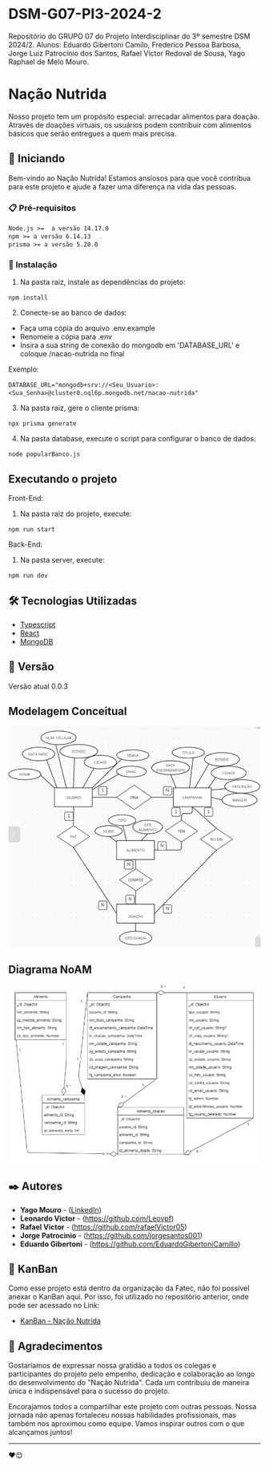 # DSM-G07-PI3-2024-2
Repositório do GRUPO 07 do Projeto Interdisciplinar do 3º semestre DSM 2024/2. Alunos: Eduardo Gibertoni Camilo, Frederico Pessoa Barbosa, Jorge Luiz Patrocínio dos Santos, Rafael Victor Redoval de Sousa, Yago Raphael de Melo Mouro.

# Nação Nutrida

Nosso projeto tem um propósito especial: arrecadar alimentos para doação. Através de doações virtuais, os usuários podem contribuir com alimentos básicos que serão entregues a quem mais precisa.

## 🚀 Iniciando

Bem-vindo ao Nação Nutrida! Estamos ansiosos para que você contribua para este projeto e ajude a fazer uma diferença na vida das pessoas.

### 📋 Pré-requisitos

```
Node.js >=  a versão 14.17.0
npm >= a versão 6.14.13
prisma >= a versão 5.20.0
```

### 🔧 Instalação

1. Na pasta raiz, instale as dependências do projeto:
```
npm install
```

2. Conecte-se ao banco de dados:
  * Faça uma cópia do arquivo .env.example
  * Renomeie a cópia para .env
  * Insira a sua string de conexão do mongodb em 'DATABASE_URL' e coloque /nacao-nutrida no final

Exemplo:
```
DATABASE_URL="mongodb+srv://<Seu_Usuario>:<Sua_Senha>@cluster0.nql6p.mongodb.net/nacao-nutrida"
```

3. Na pasta raiz, gere o cliente prisma:
```
npx prisma generate
```

4. Na pasta database, execute o script para configurar o banco de dados:
```
node popularBanco.js
```

## Executando o projeto

Front-End:
1. Na pasta raiz do projeto, execute:
```
npm run start
```

Back-End: 
1. Na pasta server, execute:
```
npm run dev
```

## 🛠️ Tecnologias Utilizadas

* [Typescript](https://www.typescriptlang.org/)
* [React](https://react.dev/)
* [MongoDB](https://www.mongodb.com/pt-br)


## 📌 Versão

Versão atual 0.0.3

## Modelagem Conceitual

<img src="public/assets/modelagem banco/modelagemConceitual.png">


## Diagrama NoAM

<img src="docs/NoAM.png">

## ✒️ Autores

* **Yago Mouro** - ([LinkedIn](https://www.linkedin.com/in/yagomouro/))
* **Leonardo Victor** - (https://github.com/Leovpf)
* **Rafael Victor** - (https://github.com/rafaelVictor05)
* **Jorge Patrocinio** - (https://github.com/jorgesantos001)
* **Eduardo Gibertoni** - (https://github.com/EduardoGibertoniCamillo)


## 🧩 KanBan

Como esse projeto está dentro da organização da Fatec, não foi possível anexar o KanBan aqui. 
Por isso, foi utilizado no repositório anterior, onde pode ser acessado no Link:

* [KanBan - Nação Nutrida](https://github.com/users/yagomouro/projects/2/views/1)

## 🎁 Agradecimentos

Gostaríamos de expressar nossa gratidão a todos os colegas e participantes do projeto pelo empenho, dedicação e colaboração ao longo do desenvolvimento do "Nação Nutrida". Cada um contribuiu de maneira única e indispensável para o sucesso do projeto.

Encorajamos todos a compartilhar este projeto com outras pessoas. Nossa jornada não apenas fortaleceu nossas habilidades profissionais, mas também nos aproximou como equipe. Vamos inspirar outros com o que alcançamos juntos!

---
❤️😊
